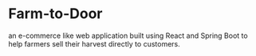 # Farm-to-Door
an e-commerce like web application built using React and Spring Boot to help farmers sell their harvest directly to customers.

